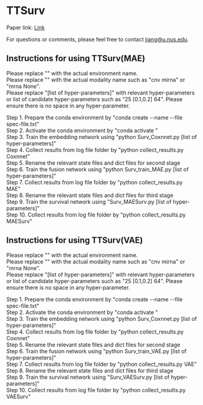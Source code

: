 # TTSurv

Paper link: [Link](doi.org)

For questions or comments, please feel free to contact jiang@u.nus.edu. 

## Instructions for using TTSurv(MAE)

Please replace "<env>" with the actual environment name.  
Please replace "<mod>" with the actual modality name such as "cnv mirna" or "mrna None".  
Please replace "[list of hyper-parameters]" with relevant hyper-parameters or list of candidate hyper-parameters such as "25 [0.1,0.2] 64". Please ensure there is no space in any hyper-parameter.   

Step 1. Prepare the conda environment by "conda create --name <env> --file spec-file.txt"  
Step 2. Activate the conda environment by "conda activate <env>"  
Step 3. Train the embedding network using "python Surv_Coxnnet.py <mod> [list of hyper-parameters]"  
Step 4. Collect results from log file folder by "python collect_results.py Coxnnet"  
Step 5. Rename the relevant state files and dict files for second stage  
Step 6. Train the fusion network using "python Surv_train_MAE.py <mod> [list of hyper-parameters]"  
Step 7. Collect results from log file folder by "python collect_results.py MAE"  
Step 8. Rename the relevant state files and dict files for third stage  
Step 9. Train the survival network using "Surv_MAESurv.py <mod> [list of hyper-parameters]"  
Step 10. Collect results from log file folder by "python collect_results.py MAESurv"  

## Instructions for using TTSurv(VAE)

Please replace "<env>" with the actual environment name.  
Please replace "<mod>" with the actual modality name such as "cnv mirna" or "mrna None".  
Please replace "[list of hyper-parameters]" with relevant hyper-parameters or list of candidate hyper-parameters such as "25 [0.1,0.2] 64". Please ensure there is no space in any hyper-parameter.   

Step 1. Prepare the conda environment by "conda create --name <env> --file spec-file.txt"  
Step 2. Activate the conda environment by "conda activate <env>"  
Step 3. Train the embedding network using "python Surv_Coxnnet.py <mod> [list of hyper-parameters]"  
Step 4. Collect results from log file folder by "python collect_results.py Coxnnet"  
Step 5. Rename the relevant state files and dict files for second stage  
Step 6. Train the fusion network using "python Surv_train_VAE.py <mod> [list of hyper-parameters]"  
Step 7. Collect results from log file folder by "python collect_results.py VAE"  
Step 8. Rename the relevant state files and dict files for third stage  
Step 9. Train the survival network using "Surv_VAESurv.py <mod> [list of hyper-parameters]"  
Step 10. Collect results from log file folder by "python collect_results.py VAESurv"  

